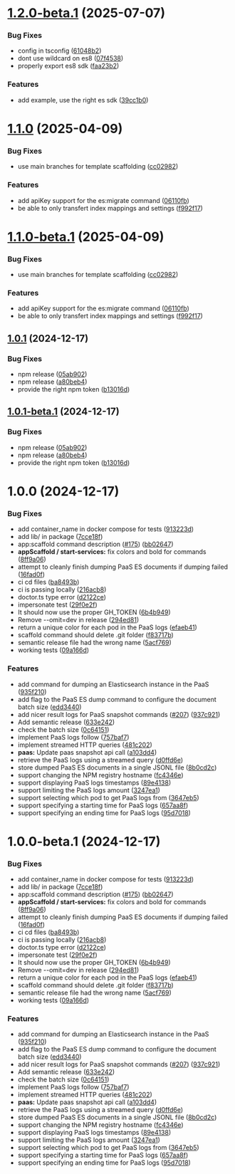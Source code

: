 # [1.2.0-beta.1](https://github.com/kuzzleio/kourou/compare/v1.1.0...v1.2.0-beta.1) (2025-07-07)


### Bug Fixes

* config in tsconfig ([61048b2](https://github.com/kuzzleio/kourou/commit/61048b2d0626422d11a936f3906d0360ff0a1273))
* dont use wildcard on es8 ([07f4538](https://github.com/kuzzleio/kourou/commit/07f4538510e493b2b4850e923310345eca8fab66))
* properly export es8 sdk ([faa23b2](https://github.com/kuzzleio/kourou/commit/faa23b2ebb9bd221c810c3cec0d5517c07526b83))


### Features

* add example, use the right es sdk ([39cc1b0](https://github.com/kuzzleio/kourou/commit/39cc1b0be06c0dc52f75ec16b5979200ca65c63f))

# [1.1.0](https://github.com/kuzzleio/kourou/compare/v1.0.1...v1.1.0) (2025-04-09)


### Bug Fixes

* use main branches for template scaffolding ([cc02982](https://github.com/kuzzleio/kourou/commit/cc02982900c6d8b2643da4b9c378c74d7b863dd3))


### Features

* add apiKey support for the es:migrate command ([06110fb](https://github.com/kuzzleio/kourou/commit/06110fbb0c9c0d221027ea6cfb4ad013984e2c32))
* be able to only transfert index mappings and settings ([f992f17](https://github.com/kuzzleio/kourou/commit/f992f170248359ceb7004b931efd36cb4de03793))

# [1.1.0-beta.1](https://github.com/kuzzleio/kourou/compare/v1.0.1...v1.1.0-beta.1) (2025-04-09)


### Bug Fixes

* use main branches for template scaffolding ([cc02982](https://github.com/kuzzleio/kourou/commit/cc02982900c6d8b2643da4b9c378c74d7b863dd3))


### Features

* add apiKey support for the es:migrate command ([06110fb](https://github.com/kuzzleio/kourou/commit/06110fbb0c9c0d221027ea6cfb4ad013984e2c32))
* be able to only transfert index mappings and settings ([f992f17](https://github.com/kuzzleio/kourou/commit/f992f170248359ceb7004b931efd36cb4de03793))

## [1.0.1](https://github.com/kuzzleio/kourou/compare/v1.0.0...v1.0.1) (2024-12-17)


### Bug Fixes

* npm release ([05ab902](https://github.com/kuzzleio/kourou/commit/05ab90206efcf461ebb356390c131cb50102c1fe))
* npm release ([a80beb4](https://github.com/kuzzleio/kourou/commit/a80beb44d627113390614da251ecc177e74a8936))
* provide the right npm token ([b13016d](https://github.com/kuzzleio/kourou/commit/b13016d0a40b6fc667581d54db9bdf104a5b4010))

## [1.0.1-beta.1](https://github.com/kuzzleio/kourou/compare/v1.0.0...v1.0.1-beta.1) (2024-12-17)


### Bug Fixes

* npm release ([05ab902](https://github.com/kuzzleio/kourou/commit/05ab90206efcf461ebb356390c131cb50102c1fe))
* npm release ([a80beb4](https://github.com/kuzzleio/kourou/commit/a80beb44d627113390614da251ecc177e74a8936))
* provide the right npm token ([b13016d](https://github.com/kuzzleio/kourou/commit/b13016d0a40b6fc667581d54db9bdf104a5b4010))

# 1.0.0 (2024-12-17)


### Bug Fixes

* add container_name in docker compose for tests ([913223d](https://github.com/kuzzleio/kourou/commit/913223d4adef23c456e11d750c418b77093a8e90))
* add lib/ in package ([7cce18f](https://github.com/kuzzleio/kourou/commit/7cce18f65326ccd4643431f08e3de70bea84dfe5))
* app:scaffold command description ([#175](https://github.com/kuzzleio/kourou/issues/175)) ([bb02647](https://github.com/kuzzleio/kourou/commit/bb0264794cc5fc627ed358fb4d19bab765d22416))
* **appScaffold / start-services:** fix colors and bold for commands ([8ff9a06](https://github.com/kuzzleio/kourou/commit/8ff9a060a1184450bd79d02b8757d595d00c9b88))
* attempt to cleanly finish dumping PaaS ES documents if dumping failed ([16fad0f](https://github.com/kuzzleio/kourou/commit/16fad0f479dc05ae622d29b923ecf38b4ceaffd9))
* ci cd files ([ba8493b](https://github.com/kuzzleio/kourou/commit/ba8493be80aa21436abc3508720d0040aedb4209))
* ci is passing locally ([216acb8](https://github.com/kuzzleio/kourou/commit/216acb87d581aaadbf47c71942e4d275a41db280))
* doctor.ts type error ([d2122ce](https://github.com/kuzzleio/kourou/commit/d2122ce6aa0eab2e780843a0287f106b3fba3b07))
* impersonate test ([29f0e2f](https://github.com/kuzzleio/kourou/commit/29f0e2f78d08d29cd11c2b57db1f0da1de41eff9))
* It should now use the proper GH_TOKEN ([6b4b949](https://github.com/kuzzleio/kourou/commit/6b4b949b7f1c4e5564174bc9cc5d505c850c16ed))
* Remove --omit=dev in release ([294ed81](https://github.com/kuzzleio/kourou/commit/294ed81b2f9d11cbbd6716823c2b69d2924f5acd))
* return a unique color for each pod in the PaaS logs ([efaeb41](https://github.com/kuzzleio/kourou/commit/efaeb41a56a5347c06bead6413acb97cd4f5cedd))
* scaffold command should delete .git folder ([f83717b](https://github.com/kuzzleio/kourou/commit/f83717bb7c7be8ff6fe481127af1d563b12806ac))
* semantic release file had the wrong name ([5acf769](https://github.com/kuzzleio/kourou/commit/5acf769ff8daf0d3d775aa61379594fcd4d40c49))
* working tests ([09a166d](https://github.com/kuzzleio/kourou/commit/09a166d34bee56023badcd0e2feda0a6e64ad1b8))


### Features

* add command for dumping an Elasticsearch instance in the PaaS ([935f210](https://github.com/kuzzleio/kourou/commit/935f21006681fe62481ebf01bfafed57f87e9b5d))
* add flag to the PaaS ES dump command to configure the document batch size ([edd3440](https://github.com/kuzzleio/kourou/commit/edd34404bc0aa9571a411604fbe14c40e9cf65b4))
* add nicer result logs for PaaS snapshot commands ([#207](https://github.com/kuzzleio/kourou/issues/207)) ([937c921](https://github.com/kuzzleio/kourou/commit/937c921929c4f4d0add02c75547900ccec9f210e))
* Add semantic release ([633e242](https://github.com/kuzzleio/kourou/commit/633e242d2bbf1c5e136dd7412c89325742e3e1e8))
* check the batch size ([0c64151](https://github.com/kuzzleio/kourou/commit/0c64151bd6b46abaa9ae73fd26704aee5061dfc2))
* implement PaaS logs follow ([757baf7](https://github.com/kuzzleio/kourou/commit/757baf7eddd9554155b97f1e6d72233116aca133))
* implement streamed HTTP queries ([481c202](https://github.com/kuzzleio/kourou/commit/481c20239d20dd5934982f0fb638d259a63786c1))
* **paas:** Update paas snapshot api call ([a103dd4](https://github.com/kuzzleio/kourou/commit/a103dd4215b5a1c5a62ed31c5e036d0beba293cf))
* retrieve the PaaS logs using a streamed query ([d0ffd6e](https://github.com/kuzzleio/kourou/commit/d0ffd6ebe983e46e4e18e03fd3cdddbf4cd86949))
* store dumped PaaS ES documents in a single JSONL file ([8b0cd2c](https://github.com/kuzzleio/kourou/commit/8b0cd2ce18c75f7c6db0737a5d7c2892721c0e42))
* support changing the NPM registry hostname ([fc4346e](https://github.com/kuzzleio/kourou/commit/fc4346e03a5f5ba603ad43ad0209e92552f2c24e))
* support displaying PaaS logs timestamps ([89e4138](https://github.com/kuzzleio/kourou/commit/89e4138ad2458570c1d5c77ee3588b41798122e5))
* support limiting the PaaS logs amount ([3247ea1](https://github.com/kuzzleio/kourou/commit/3247ea117a5bfa3a5ca38f14a608d46855ebe7a4))
* support selecting which pod to get PaaS logs from ([3647eb5](https://github.com/kuzzleio/kourou/commit/3647eb52717020eee330841251cf750a2d687c5a))
* support specifying a starting time for PaaS logs ([657aa8f](https://github.com/kuzzleio/kourou/commit/657aa8fd16af78a850606660ca07c83be6fab292))
* support specifying an ending time for PaaS logs ([95d7018](https://github.com/kuzzleio/kourou/commit/95d7018d67f66eb3980e6d932b5b80484929afd2))

# 1.0.0-beta.1 (2024-12-17)


### Bug Fixes

* add container_name in docker compose for tests ([913223d](https://github.com/kuzzleio/kourou/commit/913223d4adef23c456e11d750c418b77093a8e90))
* add lib/ in package ([7cce18f](https://github.com/kuzzleio/kourou/commit/7cce18f65326ccd4643431f08e3de70bea84dfe5))
* app:scaffold command description ([#175](https://github.com/kuzzleio/kourou/issues/175)) ([bb02647](https://github.com/kuzzleio/kourou/commit/bb0264794cc5fc627ed358fb4d19bab765d22416))
* **appScaffold / start-services:** fix colors and bold for commands ([8ff9a06](https://github.com/kuzzleio/kourou/commit/8ff9a060a1184450bd79d02b8757d595d00c9b88))
* attempt to cleanly finish dumping PaaS ES documents if dumping failed ([16fad0f](https://github.com/kuzzleio/kourou/commit/16fad0f479dc05ae622d29b923ecf38b4ceaffd9))
* ci cd files ([ba8493b](https://github.com/kuzzleio/kourou/commit/ba8493be80aa21436abc3508720d0040aedb4209))
* ci is passing locally ([216acb8](https://github.com/kuzzleio/kourou/commit/216acb87d581aaadbf47c71942e4d275a41db280))
* doctor.ts type error ([d2122ce](https://github.com/kuzzleio/kourou/commit/d2122ce6aa0eab2e780843a0287f106b3fba3b07))
* impersonate test ([29f0e2f](https://github.com/kuzzleio/kourou/commit/29f0e2f78d08d29cd11c2b57db1f0da1de41eff9))
* It should now use the proper GH_TOKEN ([6b4b949](https://github.com/kuzzleio/kourou/commit/6b4b949b7f1c4e5564174bc9cc5d505c850c16ed))
* Remove --omit=dev in release ([294ed81](https://github.com/kuzzleio/kourou/commit/294ed81b2f9d11cbbd6716823c2b69d2924f5acd))
* return a unique color for each pod in the PaaS logs ([efaeb41](https://github.com/kuzzleio/kourou/commit/efaeb41a56a5347c06bead6413acb97cd4f5cedd))
* scaffold command should delete .git folder ([f83717b](https://github.com/kuzzleio/kourou/commit/f83717bb7c7be8ff6fe481127af1d563b12806ac))
* semantic release file had the wrong name ([5acf769](https://github.com/kuzzleio/kourou/commit/5acf769ff8daf0d3d775aa61379594fcd4d40c49))
* working tests ([09a166d](https://github.com/kuzzleio/kourou/commit/09a166d34bee56023badcd0e2feda0a6e64ad1b8))


### Features

* add command for dumping an Elasticsearch instance in the PaaS ([935f210](https://github.com/kuzzleio/kourou/commit/935f21006681fe62481ebf01bfafed57f87e9b5d))
* add flag to the PaaS ES dump command to configure the document batch size ([edd3440](https://github.com/kuzzleio/kourou/commit/edd34404bc0aa9571a411604fbe14c40e9cf65b4))
* add nicer result logs for PaaS snapshot commands ([#207](https://github.com/kuzzleio/kourou/issues/207)) ([937c921](https://github.com/kuzzleio/kourou/commit/937c921929c4f4d0add02c75547900ccec9f210e))
* Add semantic release ([633e242](https://github.com/kuzzleio/kourou/commit/633e242d2bbf1c5e136dd7412c89325742e3e1e8))
* check the batch size ([0c64151](https://github.com/kuzzleio/kourou/commit/0c64151bd6b46abaa9ae73fd26704aee5061dfc2))
* implement PaaS logs follow ([757baf7](https://github.com/kuzzleio/kourou/commit/757baf7eddd9554155b97f1e6d72233116aca133))
* implement streamed HTTP queries ([481c202](https://github.com/kuzzleio/kourou/commit/481c20239d20dd5934982f0fb638d259a63786c1))
* **paas:** Update paas snapshot api call ([a103dd4](https://github.com/kuzzleio/kourou/commit/a103dd4215b5a1c5a62ed31c5e036d0beba293cf))
* retrieve the PaaS logs using a streamed query ([d0ffd6e](https://github.com/kuzzleio/kourou/commit/d0ffd6ebe983e46e4e18e03fd3cdddbf4cd86949))
* store dumped PaaS ES documents in a single JSONL file ([8b0cd2c](https://github.com/kuzzleio/kourou/commit/8b0cd2ce18c75f7c6db0737a5d7c2892721c0e42))
* support changing the NPM registry hostname ([fc4346e](https://github.com/kuzzleio/kourou/commit/fc4346e03a5f5ba603ad43ad0209e92552f2c24e))
* support displaying PaaS logs timestamps ([89e4138](https://github.com/kuzzleio/kourou/commit/89e4138ad2458570c1d5c77ee3588b41798122e5))
* support limiting the PaaS logs amount ([3247ea1](https://github.com/kuzzleio/kourou/commit/3247ea117a5bfa3a5ca38f14a608d46855ebe7a4))
* support selecting which pod to get PaaS logs from ([3647eb5](https://github.com/kuzzleio/kourou/commit/3647eb52717020eee330841251cf750a2d687c5a))
* support specifying a starting time for PaaS logs ([657aa8f](https://github.com/kuzzleio/kourou/commit/657aa8fd16af78a850606660ca07c83be6fab292))
* support specifying an ending time for PaaS logs ([95d7018](https://github.com/kuzzleio/kourou/commit/95d7018d67f66eb3980e6d932b5b80484929afd2))

